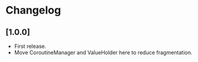 # Changelog

## [1.0.0]
- First release.
- Move CoroutineManager and ValueHolder here to reduce fragmentation.